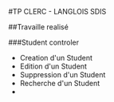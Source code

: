 #TP CLERC - LANGLOIS SDIS

##Travaille realisé

###Student controler

- Creation d'un Student
- Edition d'un Student
- Suppression d'un Student
- Recherche d'un Student
- 